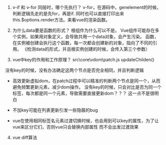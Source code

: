 
1. v-if 和 v-for 同层时，哪个先执行？
v-for，在源码中，genelement的时候，判断逻辑先走的是先for，再是if.
同时也可以直接打印出来 this.$options.render方法。来看vue的渲染函数。


2. 为什么data要是函数的形式？ 根组件为什么可以不是。
Vue组件可能存在多个实例，如果用对象定义，会导致共用一个data对象，会产生污染。
函数，在实例被创建会执行这个函数，每一次都会创建新的对象，指向了不同的引用。
《检测data的形式，并且根实例创建的时候，会传入第三个参数）

3. vue中key的作用和工作原理？
src\core\vdom\patch.js updateChilden()
    
没有key的时候，没有办法确定这两个节点是否完全相同，并且判断逻辑

-  高效更新虚拟dom，在patch过程中可以精准的判断两个节点是同一个，从而避免频繁更新元素，减少dom操作。
没有key的时候，只会对比是否为同一个标签，每次都是同一个元素，导致需要直接更新dom？？？ 这一点不是很明白

- 不加key可能在列表更新引发一些隐蔽的bug

- vue在使用相同标签名元素过渡切换时候，也会用到可以key的属性，为了让vue来区分它们，否则vue只会替换内部属性
而不会出发过渡效果

4. vue diff算法


